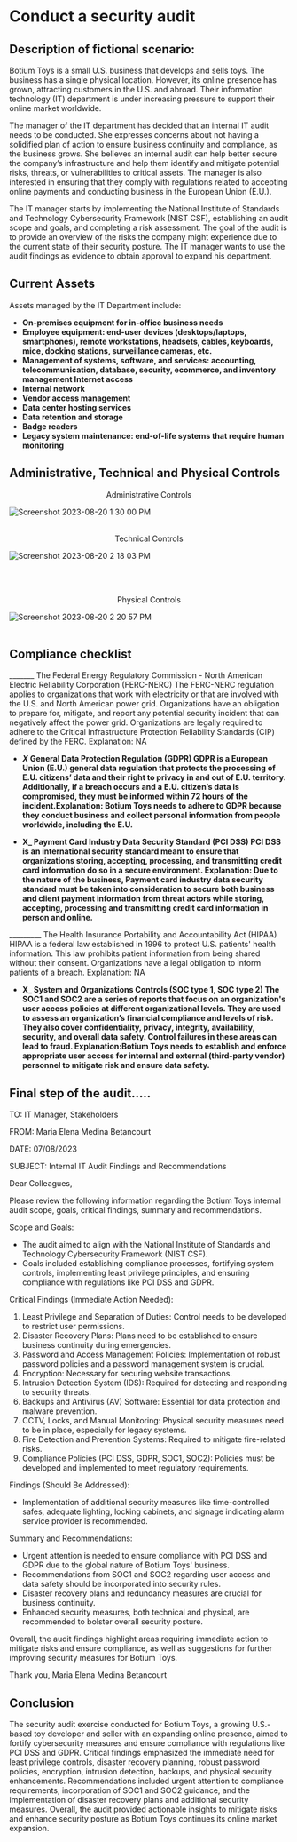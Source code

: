 <h1>Conduct a security audit</h1>

<h2>Description of fictional scenario:</h2>
Botium Toys is a small U.S. business that develops and sells toys. The business has a single physical location. However, its online presence has grown, attracting customers in the U.S. and abroad. Their information technology (IT) department is under increasing pressure to support their online market worldwide. 

The manager of the IT department has decided that an internal IT audit needs to be conducted. She expresses concerns about not having a solidified plan of action to ensure business continuity and compliance, as the business grows. She believes an internal audit can help better secure the company’s infrastructure and help them identify and mitigate potential risks, threats, or vulnerabilities to critical assets. The manager is also interested in ensuring that they comply with regulations related to accepting online payments and conducting business in the European Union (E.U.).   

The IT manager starts by implementing the National Institute of Standards and Technology Cybersecurity Framework (NIST CSF), establishing an audit scope and goals, and completing a risk assessment. The goal of the audit is to provide an overview of the risks the company might experience due to the current state of their security posture. The IT manager wants to use the audit findings as evidence to obtain approval to expand his department. 
<br />


<h2>Current Assets</h2>

Assets managed by the IT Department include:
- <b>On-premises equipment for in-office business needs</b>
- <b>Employee equipment: end-user devices (desktops/laptops, smartphones), remote workstations, headsets, cables, keyboards, mice, docking stations, surveillance cameras, etc.</b>
- <b>Management of systems, software, and services: accounting, telecommunication, database, security, ecommerce, and inventory management Internet access</b>
- <b> Internal network</b>
- <b>Vendor access management</b>
- <b>Data center hosting services</b>
- <b>Data retention and storage</b>
- <b>Badge readers</b>
- <b>Legacy system maintenance: end-of-life systems that require human monitoring</b>

<h2>Administrative, Technical and Physical Controls</h2>

<p align="center"> Administrative Controls </p>

![Screenshot 2023-08-20 1 30 00 PM](https://github.com/mmedinabet/Conduct-a-security-audit/assets/142737434/64d12f6b-e210-49f5-92a9-0854d446e360)
<br />
<br />

<p align="center"> Technical Controls </p>

![Screenshot 2023-08-20 2 18 03 PM](https://github.com/mmedinabet/Conduct-a-security-audit/assets/142737434/a12bc045-c3ec-4ced-956f-3370357fcf4a)

<br />
<br />
 <p align="center"> Physical Controls </p>
 
 ![Screenshot 2023-08-20 2 20 57 PM](https://github.com/mmedinabet/Conduct-a-security-audit/assets/142737434/5ee65dc9-3ec9-4543-b138-d0f34ae8114e)
<br />
<br />

<h2>Compliance checklist</h2>
 _______ The Federal Energy Regulatory Commission - North American Electric Reliability Corporation (FERC-NERC) The FERC-NERC regulation applies to organizations that work with electricity or that are involved with the U.S. and North American power grid. Organizations have an obligation to prepare for, mitigate, and report any potential security incident that can negatively affect the power grid. Organizations are legally required to adhere to the Critical Infrastructure Protection Reliability Standards (CIP) defined by the FERC. Explanation: NA


- <b> _____X_____ General Data Protection Regulation (GDPR) GDPR is a European Union (E.U.) general data regulation that protects the processing of E.U. citizens’ data and their right to privacy in and out of E.U. territory. Additionally, if a breach occurs and a E.U. citizen’s data is compromised, they must be informed within 72 hours of the incident.Explanation: Botium Toys needs to adhere to GDPR because they conduct business and collect personal information from people worldwide, including the E.U.
</b>

- <b> ____X_____ Payment Card Industry Data Security Standard (PCI DSS)
PCI DSS is an international security standard meant to ensure that organizations storing, accepting, processing, and transmitting credit card information do so in a secure environment. Explanation: Due to the nature of the business, Payment card industry data security standard must be taken into consideration to secure both business and client payment information from threat actors while storing, accepting, processing and transmitting credit card information in person and online.
</b>

 _________ The Health Insurance Portability and Accountability Act (HIPAA)
HIPAA is a federal law established in 1996 to protect U.S. patients' health information. This law prohibits patient information from being shared without their consent. Organizations have a legal obligation to inform patients of a breach. Explanation: NA


- <b> ____X_____ System and Organizations Controls (SOC type 1, SOC type 2)
The SOC1 and SOC2 are a series of reports that focus on an organization's user access policies at different organizational levels. They are used to assess an organization’s financial compliance and levels of risk. They also cover confidentiality, privacy, integrity, availability, security, and overall data safety. Control failures in these areas can lead to fraud. Explanation:Botium Toys needs to establish and enforce appropriate user access for internal and external (third-party vendor) personnel to mitigate risk and ensure data safety.
</b>


<h2>Final step of the audit.....</h2>
TO: IT Manager, Stakeholders

FROM: Maria Elena Medina Betancourt

DATE: 07/08/2023 

SUBJECT: Internal IT Audit Findings and Recommendations


Dear Colleagues,



Please review the following information regarding the Botium Toys internal audit scope,
goals, critical findings, summary and recommendations.


Scope and Goals:
- The audit aimed to align with the National Institute of Standards and Technology Cybersecurity Framework (NIST CSF).
- Goals included establishing compliance processes, fortifying system controls, implementing least privilege principles, and ensuring compliance with regulations like PCI DSS and GDPR.

Critical Findings (Immediate Action Needed):
1. Least Privilege and Separation of Duties: Control needs to be developed to restrict user permissions.
2. Disaster Recovery Plans: Plans need to be established to ensure business continuity during emergencies.
3. Password and Access Management Policies: Implementation of robust password policies and a password management system is crucial.
4. Encryption: Necessary for securing website transactions.
5. Intrusion Detection System (IDS): Required for detecting and responding to security threats.
6. Backups and Antivirus (AV) Software: Essential for data protection and malware prevention.
7. CCTV, Locks, and Manual Monitoring: Physical security measures need to be in place, especially for legacy systems.
8. Fire Detection and Prevention Systems: Required to mitigate fire-related risks.
9. Compliance Policies (PCI DSS, GDPR, SOC1, SOC2): Policies must be developed and implemented to meet regulatory requirements.

Findings (Should Be Addressed):
- Implementation of additional security measures like time-controlled safes, adequate lighting, locking cabinets, and signage indicating alarm service provider is recommended.

Summary and Recommendations:
- Urgent attention is needed to ensure compliance with PCI DSS and GDPR due to the global nature of Botium Toys' business.
- Recommendations from SOC1 and SOC2 regarding user access and data safety should be incorporated into security rules.
- Disaster recovery plans and redundancy measures are crucial for business continuity.
- Enhanced security measures, both technical and physical, are recommended to bolster overall security posture.

Overall, the audit findings highlight areas requiring immediate action to mitigate risks and ensure compliance, as well as suggestions for further improving security measures for Botium Toys.

Thank you, 
Maria Elena Medina Betancourt
</p>

<h2> Conclusion</h2>

The security audit exercise conducted for Botium Toys, a growing U.S.-based toy developer and seller with an expanding online presence, aimed to fortify cybersecurity measures and ensure compliance with regulations like PCI DSS and GDPR. Critical findings emphasized the immediate need for least privilege controls, disaster recovery planning, robust password policies, encryption, intrusion detection, backups, and physical security enhancements. Recommendations included urgent attention to compliance requirements, incorporation of SOC1 and SOC2 guidance, and the implementation of disaster recovery plans and additional security measures. Overall, the audit provided actionable insights to mitigate risks and enhance security posture as Botium Toys continues its online market expansion.



<!--
 ```diff
- text in red
+ text in green
! text in orange
# text in gray
@@ text in purple (and bold)@@
```
--!>
